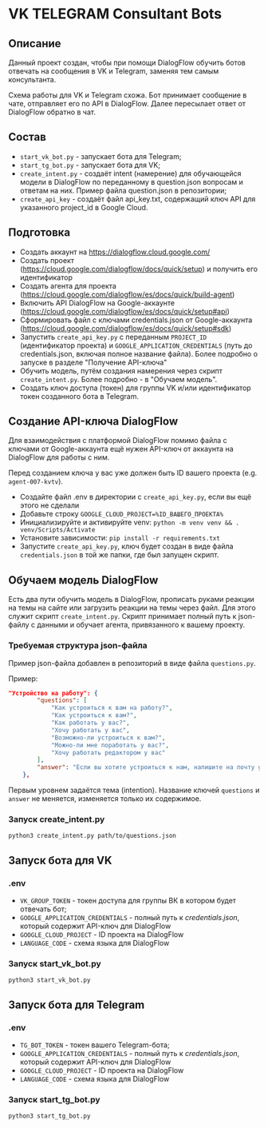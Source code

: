 # VK TELEGRAM Consultant Bots

## Описание
Данный проект создан, чтобы при помощи DialogFlow обучить ботов отвечать на сообщения в VK и Telegram, заменяя тем
самым консультанта.

Схема работы для VK и Telegram схожа. Бот принимает сообщение в чате, отправляет его по API в DialogFlow. Далее пересылает ответ
от DialogFlow обратно в чат.

## Состав
- `start_vk_bot.py` - запускает бота для Telegram;
- `start_tg_bot.py` - запускает бота для VK;
- `create_intent.py` - создаёт intent (намерение) для обучающейся модели в DialogFlow по переданному в question.json 
вопросам и ответам на них. Пример файла question.json в репозитории;
- `create_api_key` - создаёт файл api_key.txt, содержащий ключ API для указанного project_id в Google Cloud. 

## Подготовка

- Создать аккаунт на https://dialogflow.cloud.google.com/
- Создать проект (https://cloud.google.com/dialogflow/docs/quick/setup) и получить его идентификатор
- Создать агента для проекта (https://cloud.google.com/dialogflow/es/docs/quick/build-agent)
- Включить API DialogFlow на Google-аккаунте (https://cloud.google.com/dialogflow/es/docs/quick/setup#api)
- Сформировать файл с ключами credentials.json от Google-аккаунта (https://cloud.google.com/dialogflow/es/docs/quick/setup#sdk)
- Запустить `create_api_key.py` с переданным `PROJECT_ID` (идентификатор проекта) и `GOOGLE_APPLICATION_CREDENTIALS`
  (путь до credentials.json, включая полное название файла). Более подробно о запуске в разделе "Получение API-ключа"
- Обучить модель, путём создания намерения через скрипт `create_intent.py`. Более подробно - в "Обучаем модель".
- Создать ключ доступа (токен) для группы VK и/или идентификатор токен созданного бота в Telegram.

## Создание API-ключа DialogFlow

Для взаимодействия с платформой DialogFlow помимо файла с ключами от Google-аккаунта ещё нужен API-ключ от аккаунта на DialogFlow
для работы с ним.

Перед созданием ключа у вас уже должен быть ID вашего проекта (e.g. `agent-007-kvtv`). 

- Создайте файл .env в директории с `create_api_key.py`, если вы ещё этого не сделали
- Добавьте строку `GOOGLE_CLOUD_PROJECT=%ID_ВАШЕГО_ПРОЕКТА%`
- Инициализируйте и активируйте venv: `python -m venv venv && . venv/Scripts/Activate`
- Установите зависимости: `pip install -r requirements.txt`
- Запустите `create_api_key.py`, ключ будет создан в виде файла `credentials.json` в той же папки, где был запущен скрипт.

## Обучаем модель DialogFlow

Есть два пути обучить модель в DialogFlow, прописать руками реакции на темы на сайте или загрузить реакции на темы через файл.
Для этого служит скрипт `create_intent.py`. Скрипт принимает полный путь к json-файлу с данными и обучает агента, привязанного к вашему проекту.

### Требуемая структура json-файла

Пример json-файла добавлен в репозиторий в виде файла `questions.py`.

Пример:
```json
"Устройство на работу": {
        "questions": [
            "Как устроиться к вам на работу?",
            "Как устроиться к вам?",
            "Как работать у вас?",
            "Хочу работать у вас",
            "Возможно-ли устроиться к вам?",
            "Можно-ли мне поработать у вас?",
            "Хочу работать редактором у вас"
        ],
        "answer": "Если вы хотите устроиться к нам, напишите на почту game-of-verbs@gmail.com мини-эссе о себе и прикрепите ваше портфолио."
    },
```
Первым уровнем задаётся тема (intention). Название ключей `questions` и `answer` не меняется, изменяется только их содержимое.

### Запуск create_intent.py
```shell
python3 create_intent.py path/to/questions.json
```

## Запуск бота для VK

### .env
- `VK_GROUP_TOKEN` - токен доступа для группы ВК в котором будет отвечать бот;
- `GOOGLE_APPLICATION_CREDENTIALS` - полный путь к _credentials.json_, который содержит API-ключ для DialogFlow
- `GOOGLE_CLOUD_PROJECT` - ID проекта на DialogFlow
- `LANGUAGE_CODE` - схема языка для DialogFlow

### Запуск start_vk_bot.py
```shell
python3 start_vk_bot.py
```

## Запуск бота для Telegram

### .env
- `TG_BOT_TOKEN` - токен вашего Telegram-бота;
- `GOOGLE_APPLICATION_CREDENTIALS` - полный путь к _credentials.json_, который содержит API-ключ для DialogFlow
- `GOOGLE_CLOUD_PROJECT` - ID проекта на DialogFlow
- `LANGUAGE_CODE` - схема языка для DialogFlow


### Запуск start_tg_bot.py
```shell
python3 start_tg_bot.py
```